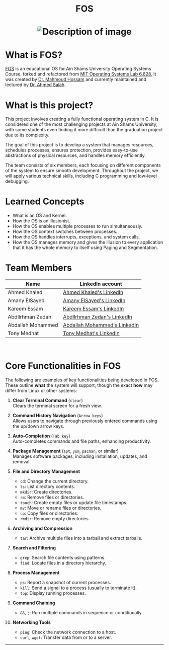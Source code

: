 <h1 align="center"> FOS </h1>

<h1 align="center">
<img src="https://i.imgur.com/4FJ1YzH.png" alt="Description of image" style="border-radius: 5px;">
</h1>

# What is FOS?
[FOS](https://ocw.mit.edu/courses/6-828-operating-system-engineering-fall-2012/) is an educational OS for Ain Shams University Operating Systems Course, forked and refactored from [MIT Operating Systems Lab 6.828.](https://ocw.mit.edu/courses/6-828-operating-system-engineering-fall-2012/) It was created by [Dr. Mahmoud Hossam](https://github.com/mahossam/) and currently maintained and lectured by [Dr. Ahmed Salah](mailto:ahmed_salah@cis.asu.edu.eg).

# What is this project?
This project involves creating a fully functional operating system in C. It is considered one of the most challenging projects at Ain Shams University, with some students even finding it more difficult than the graduation project due to its complexity.

The goal of this project is to develop a system that manages resources, schedules processes, ensures protection, provides easy-to-use abstractions of physical resources, and handles memory efficiently.

The team consists of six members, each focusing on different components of the system to ensure smooth development. Throughout the project, we will apply various technical skills, including C programming and low-level debugging.

# Learned Concepts
- What is an OS and Kernel.
- How the OS is an illusionist.
- How the OS enables multiple processes to run simultaneously.
- How the OS context switches between processes.
- How the OS handles interrupts, exceptions, and system calls.
- How the OS manages memory and gives the illusion to every application that it has the whole memory to itself using Paging and Segmentation.

# Team Members
| Name              | LinkedIn account                                                                          |
|-------------------|-------------------------------------------------------------------------------------------|
| Ahmed Khaled      | [Ahmed Khaled's LinkedIn](https://www.linkedin.com/in/akayiz/)                            |
| Amany ElSayed     | [Amany ElSayed's LinkedIn](https://www.linkedin.com/in/amany-elsayed-0a2291294/)          |
| Kareem Essam      | [Kareem Essam's LinkedIn](https://www.linkedin.com/in/kareemessam1/)                      |
| Abdllrhman Zedan  | [Abdllrhman Zedan's LinkedIn](https://www.linkedin.com/in/abdllrhmanzedan/)               |
| Abdallah Mohammed | [Abdallah Mohammed's LinkedIn](https://www.linkedin.com/in/abdallah-mohammed-252095290/)  |
| Tony Medhat       | [Tony Medhat's LinkedIn](https://www.linkedin.com/in/tonym04/)                            |
</br>

# Core Functionalities in FOS

The following are examples of key functionalities being developed in FOS. These outline **what** the system will support, though the exact **how** may differ from Linux or other systems:

1. **Clear Terminal Command** (`clear`)  
   Clears the terminal screen for a fresh view.

2. **Command History Navigation** (`Arrow keys`)  
   Allows users to navigate through previously entered commands using the up/down arrow keys.

3. **Auto-Completion** (`Tab key`)  
   Auto-completes commands and file paths, enhancing productivity.

4. **Package Management** (`apt`, `yum`, `pacman`, or similar)  
   Manages software packages, including installation, updates, and removal.

5. **File and Directory Management**  
   - `cd`: Change the current directory.
   - `ls`: List directory contents.
   - `mkdir`: Create directories.
   - `rm`: Remove files or directories.
   - `touch`: Create empty files or update file timestamps.
   - `mv`: Move or rename files or directories.
   - `cp`: Copy files or directories.
   - `rmdir`: Remove empty directories.

6. **Archiving and Compression**  
   - `tar`: Archive multiple files into a tarball and extract tarballs.

7. **Search and Filtering**  
   - `grep`: Search file contents using patterns.
   - `find`: Locate files in a directory hierarchy.

8. **Process Management**  
   - `ps`: Report a snapshot of current processes.
   - `kill`: Send a signal to a process (usually to terminate it).
   - `top`: Display running processes.

9. **Command Chaining**  
   - `&&`, `;`: Run multiple commands in sequence or conditionally.

10. **Networking Tools**  
    - `ping`: Check the network connection to a host.
    - `curl`, `wget`: Transfer data from or to a server.

---
